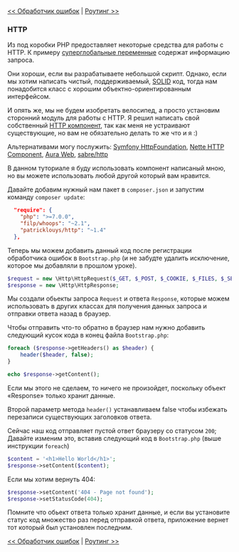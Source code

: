 [<< Обработчик ошибок](03-error-handler.md) | [Роутинг >>](05-router.md)

### HTTP

Из под коробки PHP предоставляет некоторые средства для работы с HTTP. К примеру [суперглобальные переменные](http://php.net/manual/ru/language.variables.superglobals.php) содержат информацию запроса.

Они хороши, если вы разрабатываете небольшой скрипт. Однако, если мы хотим написать чистый, поддерживаемый, [SOLID](http://en.wikipedia.org/wiki/SOLID_%28object-oriented_design%29) код, тогда нам понадобится класс с хорошим объектно-ориентированным интерфейсом.

И опять же, мы не будем изобретать велосипед, а просто установим сторонний модуль для работы с HTTP. Я решил написать свой собственный [HTTP компонент](https://github.com/PatrickLouys/http), так как меня не устраивают существующие, но вам не обязательно делать то же что и я :)

Альтернативами могу послужить: [Symfony HttpFoundation](https://github.com/symfony/HttpFoundation), [Nette HTTP Component](https://github.com/nette/http), [Aura Web](https://github.com/auraphp/Aura.Web), [sabre/http](https://github.com/fruux/sabre-http)

В данном туториале я буду использовать компонент написаный мною, но вы можете использовать любой другой который вам нравится.

Давайте добавим нужный нам пакет в `composer.json` и запустим команду `composer update`:

```json
  "require": {
    "php": ">=7.0.0",
    "filp/whoops": "~2.1",
    "patricklouys/http": "~1.4"
  },
```

Теперь мы можем добавить данный код после регистрации обработчика ошибок в `Bootstrap.php` (и не забудте удалить исключение, которое мы добавляли в прошлом уроке).

```php
$request = new \Http\HttpRequest($_GET, $_POST, $_COOKIE, $_FILES, $_SERVER);
$response = new \Http\HttpResponse;
```
Мы создали обьекты запроса `Request` и ответа `Response`, которые можем использовать в других классах для получения данных запроса и отправки ответа назад в браузер.

Чтобы отправить что-то обратно в браузер нам нужно добавить следующий кусок кода в конец файла `Bootstrap.php`:

```php
foreach ($response->getHeaders() as $header) {
    header($header, false);
}

echo $response->getContent();
```

Если мы этого не сделаем, то ничего не произойдет, поскольку объект «Response» только хранит данные.

Второй параметр метода `header()` устанавливаем false чтобы избежать перезаписи существующих заголовков ответа.

Сейчас наш код отправляет пустой ответ браузеру со статусом `200`; Давайте изменим это, вставив следующий код в `Bootstrap.php` (выше инструкции `foreach`)

```php
$content = '<h1>Hello World</h1>';
$response->setContent($content);
```

Если мы хотим вернуть 404:

```php
$response->setContent('404 - Page not found');
$response->setStatusCode(404);
```
Помните что обьект ответа только хранит данные, и если вы установите статус код множество раз перед отправкой ответа, приложение вернет тот который был установлен последним.

[<< Обработчик ошибок](03-error-handler.md) | [Роутинг >>](05-router.md)
